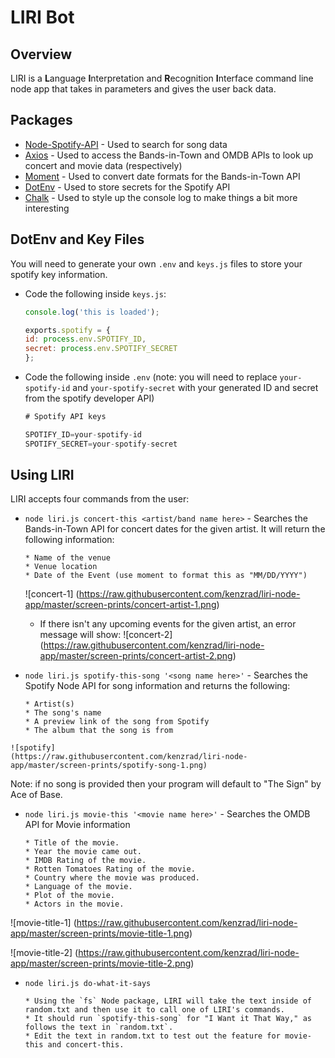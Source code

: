 # LIRI Bot

## Overview

LIRI is a **L**anguage **I**nterpretation and **R**ecognition **I**nterface command line node app that takes in parameters and gives the user back data. 

## Packages

* [Node-Spotify-API](https://www.npmjs.com/package/node-spotify-api) - Used to search for song data
* [Axios](https://www.npmjs.com/package/axios) - Used to access the Bands-in-Town and OMDB APIs to look up concert and movie data (respectively)
* [Moment](https://www.npmjs.com/package/moment) - Used to convert date formats for the Bands-in-Town API
* [DotEnv](https://www.npmjs.com/package/dotenv) - Used to store secrets for the Spotify API
* [Chalk](https://www.npmjs.com/package/chalk#styles) - Used to style up the console log to make things a bit more interesting

## DotEnv and Key Files

You will need to generate your own `.env` and `keys.js` files to store your spotify key information. 

* Code the following inside `keys.js`:

    ```js
    console.log('this is loaded');

    exports.spotify = {
    id: process.env.SPOTIFY_ID,
    secret: process.env.SPOTIFY_SECRET
    };
    ```

* Code the following inside `.env` (note: you will need to replace `your-spotify-id` and `your-spotify-secret` with your generated ID and secret from the spotify developer API)
    ```js
    # Spotify API keys

    SPOTIFY_ID=your-spotify-id
    SPOTIFY_SECRET=your-spotify-secret

    ```

## Using LIRI

LIRI accepts four commands from the user:
   * `node liri.js concert-this <artist/band name here>` - Searches the Bands-in-Town API for concert dates for the given artist. It will return the following information:
        ```
        * Name of the venue
        * Venue location
        * Date of the Event (use moment to format this as "MM/DD/YYYY")
        ```
        ![concert-1]
        (https://raw.githubusercontent.com/kenzrad/liri-node-app/master/screen-prints/concert-artist-1.png)

        * If there isn't any upcoming events for the given artist, an error message will show:
        ![concert-2]
        (https://raw.githubusercontent.com/kenzrad/liri-node-app/master/screen-prints/concert-artist-2.png)

   * `node liri.js spotify-this-song '<song name here>'` - Searches the Spotify Node API for song information and returns the following:
        ```
        * Artist(s)
        * The song's name
        * A preview link of the song from Spotify
        * The album that the song is from
        ```
    ![spotify]
    (https://raw.githubusercontent.com/kenzrad/liri-node-app/master/screen-prints/spotify-song-1.png)


Note: if no song is provided then your program will default to "The Sign" by Ace of Base.


   * `node liri.js movie-this '<movie name here>'` - Searches the OMDB API for Movie information
        ```
        * Title of the movie.
        * Year the movie came out.
        * IMDB Rating of the movie.
        * Rotten Tomatoes Rating of the movie.
        * Country where the movie was produced.
        * Language of the movie.
        * Plot of the movie.
        * Actors in the movie.
        ```
![movie-title-1]
(https://raw.githubusercontent.com/kenzrad/liri-node-app/master/screen-prints/movie-title-1.png)

![movie-title-2]
(https://raw.githubusercontent.com/kenzrad/liri-node-app/master/screen-prints/movie-title-2.png)

   * `node liri.js do-what-it-says`
        ```
        * Using the `fs` Node package, LIRI will take the text inside of random.txt and then use it to call one of LIRI's commands.
        * It should run `spotify-this-song` for "I Want it That Way," as follows the text in `random.txt`.
        * Edit the text in random.txt to test out the feature for movie-this and concert-this.
        ```
